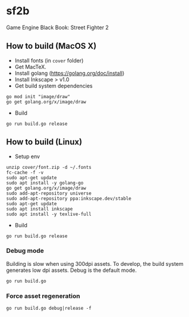 # sf2b
Game Engine Black Book: Street Fighter 2

## How to build (MacOS X)

- Install fonts (in `cover` folder)
- Get MacTeX.
- Install golang (https://golang.org/doc/install)
- Install Inkscape > v1.0
- Get build system dependencies 
```
go mod init "image/draw"
go get golang.org/x/image/draw
```
- Build
```
go run build.go release
```

## How to build (Linux)

- Setup env
```
unzip cover/font.zip -d ~/.fonts
fc-cache -f -v
sudo apt-get update
sudo apt install -y golang-go
go get golang.org/x/image/draw
sudo add-apt-repository universe
sudo add-apt-repository ppa:inkscape.dev/stable
sudo apt-get update
sudo apt install inkscape
sudo apt install -y texlive-full
```

- Build
```
go run build.go release
```

### Debug mode
Building is slow when using 300dpi assets. To develop, the build system generates low dpi assets. 
Debug is the default mode.

```
go run build.go
```

### Force asset regeneration
```
go run build.go debug|release -f
```
